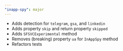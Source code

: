 ```yaml
---
"inapp-spy": major
---
```


- Adds detection for `telegram`, `gsa`, and `linkedin`
- Adds property `skip` and return property `skipped`
- Adds `SFSVCExperimental` method
- Removes (breaking) property `ua` for `InAppSpy` method
- Refactors tests
